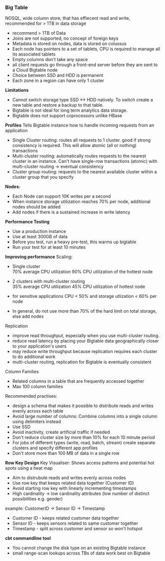 ### Big Table
NOSQL, wide column store, that has effiecent read and write, recommended for > 1TB in data storage

- recommend > 1TB of Data 
- Joins are not supported, no concept of foreign keys
- Metadata is stored on nodes, data is stored on colussus
- Each node has pointers to a set of tablets, CPU is required to manage all its associated tablets
- Empty columns don't take any space
- all client requests go through a front-end server before they are sent to a Cloud Bigtable node
- Choice between SSD and HDD is permanent
- Each zone in a region can have only 1 cluster

**Limitations**
  - Cannot switch storage type SSD <-> HDD natively. To switch create a new table and restore a backup to that table.
  - Bigtable is not ideal for long term analytics data storage.
  - Bigtable does not support coprocessors unlike HBase

**Profiles**
Tells Bigtable instance how to handle incoming requests from an application
  - Single Cluster routing: routes all requests to 1 cluster. good if strong consistency is required.
	This will allow atomic (all or nothing) transactions
  - Multi-cluster routing: automatically routes requests to the nearest cluster in an instance.
	Can't have single-row transactions (atomic) with multi-cluster routing -> eventual consistency
  - Cluster group routing: requests to the nearest available cluster within a cluster group that you specify

**Nodes:** 
- Each Node can support 10K writes per a second
- When instance storage utilization reaches 70% per node, additional nodes should be added
- Add nodes if there is a sustained increase in write latency

**Performance Testing**
 - Use a production instance
 - Use at least 300GB of data
 - Before you test, run a heavy pre-test, this warms up bigtable
 - Run your test for at least 10 minutes


**Improving performance**
Scaling:
  - Single cluster	
		70% average CPU utilization
		90% CPU utilization of the hottest node
  - 2 clusters with multi-cluster routing	
		35% average CPU utilization
		45% CPU utilization of hottest node

  - for sensitive applications CPU < 50% and storage utlization < 60% per node
  - In general, do not use more than 70% of the hard limit on total storage, else add nodes

Replication
  - improve read throughput, especially when you use multi-cluster routing.
  - reduce read latency by placing your Bigtable data geographically closer to your application's users
  - may reduce write throughput because replication requires each cluster to do additional work
  - multi-cluster routing, replication for Bigtable is eventually consistent

Column Families
  - Related columns in a table that are frequently accessed together
  - Max 100 column families 

Recommended practises:
  - design a schema that makes it possible to distribute reads and writes evenly across each table
  - Avoid large number of columns: Combine columns into a single column using delimiters instead
  - Use SSD 
  - Avoid inactivity, create artificial traffic if needed
  - Don't reduce cluster size by more than 10% for each 10 minute period
  - For jobs of different types (write, read, batch, stream) create separate clusters and specify different app profiles
  - Don't store more than 100 MB of data in a single row
  
**Row Key Design**
Key Visualiser: Shows access patterns and potential hot spots using a heat map
  - Aim to distrubute reads and writes evenly across nodes
  - Use row key that keeps related data together (Customer ID)
  - Avoid starting row key with linearly incrementing timestamps
  - High cardinality -> low cardinality attributes (low number of distinct possibilities e.g. gender)

example: CustomerID -> Sensor ID -> Timestamp
  - Customer ID - keeps related customer data together
  - Sensor ID - keeps sensors related to same customer together
  - Timestamp - split across customer and sensor so won't hotspot
	 
**cbt commandline tool**
- You cannot change the disk type on an existing Bigtable instance
- small range-scan lookups across TBs of data work best on Bigtable